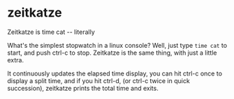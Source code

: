 zeitkatze
=========

Zeitkatze is time cat -- literally

What's the simplest stopwatch in a linux console?
Well, just type `time cat` to start, and push ctrl-c to stop.
Zeitkatze is the same thing, with just a little extra.

It continuously updates the elapsed time display, you can hit ctrl-c once to display a split time,
and if you hit ctrl-d, (or ctrl-c twice in quick succession), zeitkatze prints the total time and
exits.
